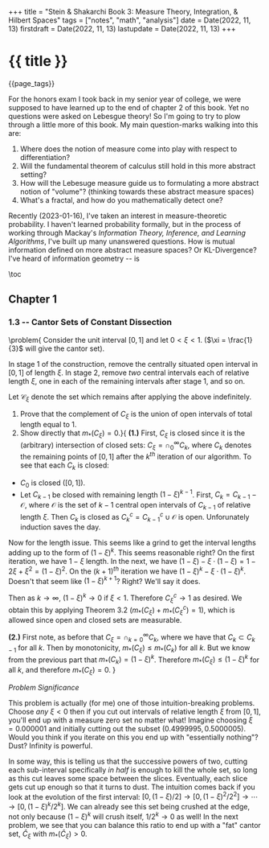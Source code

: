 +++
title = "Stein & Shakarchi Book 3: Measure Theory, Integration, &
Hilbert Spaces"
tags = ["notes", "math", "analysis"]
date = Date(2022, 11, 13)
firstdraft = Date(2022, 11, 13)
lastupdate = Date(2022, 11, 13)
+++

# {{ title }}

{{page_tags}}


For the honors exam I took back in my senior year of college, we were
supposed to have learned up to the end of chapter 2 of this book. Yet no
questions were asked on Lebesgue theory! So I'm going to try to plow
through a little more of this book. My main question-marks walking into
this are:

1.  Where does the notion of measure come into play with respect to
    differentiation?
2.  Will the fundamental theorem of calculus still hold in this more
    abstract setting?
3.  How will the Lebesuge measure guide us to formulating a more
    abstract notion of "volume"? (thinking towards these abstract
    measure spaces)
4.  What's a fractal, and how do you mathematically detect one?


Recently (2023-01-16), I've taken an interest in measure-theoretic
probability. I haven't learned probability formally, but in the
process of working through Mackay's *Information Theory, Inference,
and Learning Algorithms*, I've built up many unanswered questions. How
is mutual information defined on more abstract measure spaces? Or
KL-Divergence? I've heard of information geometry -- is 

\toc 

## Chapter 1
### 1.3 -- Cantor Sets of Constant Dissection 

\problem{
Consider the unit interval $[0,1]$ and let $0 < \xi < 1$.
($\xi = \frac{1}{3}$ will give the cantor set).

In stage 1 of the construction, remove the centrally situated open
interval in $[0,1]$ of length $\xi$. In stage 2, remove *two*
central intervals each of relative length $\xi$, one in each of the
remaining intervals after stage 1, and so on.

Let $\mathcal{C}_{\xi}$ denote the set which remains after
applying the above indefinitely.

1. Prove that the complement of $C_{\xi}$ is the union of open
    intervals of total length equal to 1.
2. Show directly that $m_{*}(C_{\xi}) = 0$.}{
**(1.)**  First, $C_{\xi}$ is closed since it is the (arbitrary)
intersection of closed sets: $C_{\xi} = \cap_{0}^{\infty}C_{k}$, where
$C_{k}$ denotes the remaining points of $[0,1]$ after the $k^{th}$
iteration of our algorithm. To see that each $C_{k}$ is closed:

-   $C_{0}$ is closed ($[0,1]$).
-   Let $C_{k-1}$ be closed with remaining length $(1 -
    \xi)^{k-1}$. First, $C_{k} = C_{k-1} - \mathcal{O}$,
    where $\mathcal{O}$ is the set of $k-1$ central open
    intervals of $C_{k-1}$ of relative length $\xi$. Then
    $C_{k}$ is closed as $C_{k}^{c} = C_{k-1}^{c} \cup
    \mathcal{O}$ is open. Unforunately induction saves the day.

Now for the length issue. This seems like a grind to get the interval
lengths adding up to the form of $(1-\xi)^{k}$. This seems
reasonable right? On the first iteration, we have $1-\xi$ length.
In the next, we have $(1-\xi) - \xi\cdot(1 - \xi) = 1 - 2\xi +
\xi^{2} = (1-\xi)^{2}$. On the $(k+1)^{th}$ iteration we have
$(1-\xi)^{k} - \xi\cdot(1 - \xi)^{k}$. Doesn't that seem like
$(1 - \xi)^{k+1}$? Right? We'll say it does.

Then as $k \to \infty$, $(1 - \xi)^{k} \to 0$ if $\xi <
1$. Therefore $_{}C_{\xi}^{c} \rightarrow 1$ as desired. We
obtain this by applying Theorem 3.2 ($m_{*}(C_{\xi}) +
m_{*}(C_{\xi}^{c}) = 1$), which is allowed since open and closed
sets are measurable.

**(2.)** First note, as before that $C_{\xi} =
\cap_{k=0}^{\infty}C_{k}$, where we have that $C_{k} \subset C_{k-1}$
for all $k$. Then by monotonicity, $m_{*}(C_{\xi}) \leq m_{*}(C_{k})$
for all $k$. But we know from the previous part that $m_{*}(C_{k}) =
(1 - \xi)^{k}$. Therefore $m_{*}(C_{\xi}) \leq (1-\xi)^{k}$ for all $k,$
and therefore $m_{*}(C_{\xi}) = 0$.
}

*Problem Significance*

This problem is actually (for me) one of those
intuition-breaking problems. Choose *any* $\xi < 0$ then if you
cut out intervals of relative length $\xi$ from $[0,1]$,
you'll end up with a measure zero set no matter what! Imagine choosing
$\xi = 0.000001$ and initially cutting out the subset
$(0.4999995, 0.5000005)$. Would you think if you iterate on this you
end up with "essentially nothing"? Dust? Infinity is powerful.

In some way, this is telling us that the successive powers of two,
cutting each sub-interval specifically *in half* is enough to kill the
whole set, so long as this cut leaves some space between the slices.
Eventually, each slice gets cut up enough so that it turns to dust. The
intuition comes back if you look at the evolution of the first interval:
$[0, (1-\xi)/2] \to [0, (1-\xi)^{2}/2^{2}] \to \cdots \to
[0, (1-\xi)^{k}/2^{k}]$. We can already see this set being
crushed at the edge, not only because $(1-\xi)^{k}$ will crush
itself, $1/2^{k} \to 0$ as well! In the next problem, we see that
you can balance this ratio to end up with a "fat" cantor set,
$\hat{C}_{\xi}$ with $m_*(\hat{C}_{\xi}) > 0$.

